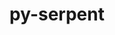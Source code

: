 ---
title: "py-serpent"
layout: cache
categories: [package, v0.19]
meta: {"versions": ["1.40"], "compilers": ["gcc@=11.1.0", "oneapi@=2022.1.0"], "oss": ["ubuntu20.04"], "platforms": ["linux"], "targets": ["x86_64"], "stacks": ["e4s", "e4s-oneapi"], "num_specs": 2, "num_specs_by_stack": {"e4s": 1, "e4s-oneapi": 1}}
spec_details: [{"hash": "2p2b7phfyxotetufhi5jesgz32346rcj", "compiler": "gcc@=11.1.0", "versions": ["1.40"], "os": "ubuntu20.04", "platform": "linux", "target": "x86_64", "variants": ["build_system=python_pip"], "stacks": ["e4s"], "size": "-", "tarball": "https://binaries.spack.io/releases/v0.19/build_cache/linux-ubuntu20.04-x86_64/gcc-11.1.0/py-serpent-1.40/linux-ubuntu20.04-x86_64-gcc-11.1.0-py-serpent-1.40-2p2b7phfyxotetufhi5jesgz32346rcj.spack"}, {"hash": "pfa6tnwszkwcsxeragsmn2ut2boa6sxu", "compiler": "oneapi@=2022.1.0", "versions": ["1.40"], "os": "ubuntu20.04", "platform": "linux", "target": "x86_64", "variants": ["build_system=python_pip"], "stacks": ["e4s-oneapi"], "size": "-", "tarball": "https://binaries.spack.io/releases/v0.19/build_cache/linux-ubuntu20.04-x86_64/oneapi-2022.1.0/py-serpent-1.40/linux-ubuntu20.04-x86_64-oneapi-2022.1.0-py-serpent-1.40-pfa6tnwszkwcsxeragsmn2ut2boa6sxu.spack"}]
---